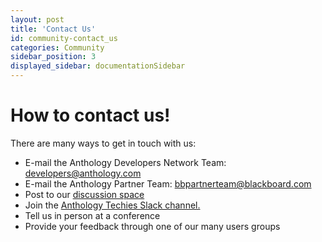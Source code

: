 ```yaml
---
layout: post
title: 'Contact Us'
id: community-contact_us
categories: Community
sidebar_position: 3
displayed_sidebar: documentationSidebar
---
```


<VersioningTracker frontMatter={frontMatter}/>

# How to contact us!

There are many ways to get in touch with us:

- E-mail the Anthology Developers Network Team: [developers@anthology.com](mailto:developers@anthology.com)
- E-mail the Anthology Partner Team: [bbpartnerteam@blackboard.com](mailto:bbpartnerteam@blackboard.com)
- Post to our [discussion space](https://community.blackboard.com/developers)
- Join the [Anthology Techies Slack channel.](https://join.slack.com/t/blackboardtechies/shared_invite/zt-nheykjth-wLgONrE58MS53H~oySYk1g)
- Tell us in person at a conference
- Provide your feedback through one of our many users groups

<AuthorBox frontMatter={frontMatter}/>

